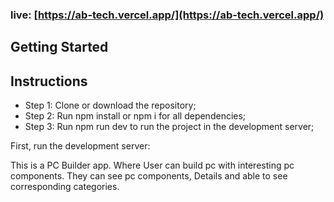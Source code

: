 ### live: [https://ab-tech.vercel.app/](https://ab-tech.vercel.app/)

## Getting Started

## Instructions

- Step 1: Clone or download the repository;
- Step 2: Run npm install or npm i for all dependencies;
- Step 3: Run npm run dev to run the project in the development server;

First, run the development server:

This is a PC Builder app. Where User can build pc with interesting pc components. They can see pc components, Details and able to see corresponding categories.
